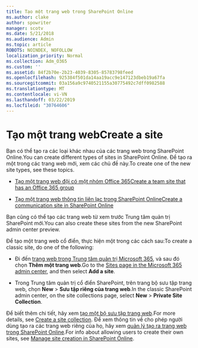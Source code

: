 ```yaml
---
title: Tạo một trang web trong SharePoint Online
ms.author: clake
author: spowriter
manager: scotv
ms.date: 5/21/2018
ms.audience: Admin
ms.topic: article
ROBOTS: NOINDEX, NOFOLLOW
localization_priority: Normal
ms.collection: Adm_O365
ms.custom: ''
ms.assetid: 84f2b70e-2b23-4039-8305-85783798feed
ms.openlocfilehash: 925384f501da14aa19acc9e147123dbeb19a67fa
ms.sourcegitcommit: 03a156a9c9740521155a30775492c7dff0982588
ms.translationtype: MT
ms.contentlocale: vi-VN
ms.lasthandoff: 03/22/2019
ms.locfileid: "30764606"
---
```

# <a name="create-a-site"></a><span data-ttu-id="7ae35-102">Tạo một trang web</span><span class="sxs-lookup"><span data-stu-id="7ae35-102">Create a site</span></span>

<span data-ttu-id="7ae35-103">Bạn có thể tạo ra các loại khác nhau của các trang web trong SharePoint Online.</span><span class="sxs-lookup"><span data-stu-id="7ae35-103">You can create different types of sites in SharePoint Online.</span></span> <span data-ttu-id="7ae35-104">Để tạo ra một trong các trang web mới, xem các chủ đề này.</span><span class="sxs-lookup"><span data-stu-id="7ae35-104">To create one of the new site types, see these topics.</span></span>
  
- [<span data-ttu-id="7ae35-105">Tạo một trang web đội có một nhóm Office 365</span><span class="sxs-lookup"><span data-stu-id="7ae35-105">Create a team site that has an Office 365 group</span></span>](https://go.microsoft.com/fwlink/?linkid=866292)
    
- [<span data-ttu-id="7ae35-106">Tạo một trang web thông tin liên lạc trong SharePoint Online</span><span class="sxs-lookup"><span data-stu-id="7ae35-106">Create a communication site in SharePoint Online</span></span>](https://go.microsoft.com/fwlink/?linkid=866294)
    
<span data-ttu-id="7ae35-107">Bạn cũng có thể tạo các trang web từ xem trước Trung tâm quản trị SharePoint mới.</span><span class="sxs-lookup"><span data-stu-id="7ae35-107">You can also create these sites from the new SharePoint admin center preview.</span></span>
  
<span data-ttu-id="7ae35-108">Để tạo một trang web cổ điển, thực hiện một trong các cách sau:</span><span class="sxs-lookup"><span data-stu-id="7ae35-108">To create a classic site, do one of the following:</span></span>
  
- <span data-ttu-id="7ae35-109">Đi đến [trang web trong Trung tâm quản trị Microsoft 365](https://portal.office.com/adminportal/home#/SitesList), và sau đó chọn **Thêm một trang web**.</span><span class="sxs-lookup"><span data-stu-id="7ae35-109">Go to the [Sites page in the Microsoft 365 admin center](https://portal.office.com/adminportal/home#/SitesList), and then select **Add a site**.</span></span>
    
- <span data-ttu-id="7ae35-110">Trong Trung tâm quản trị cổ điển SharePoint, trên trang bộ sưu tập trang web, chọn **New** \> **Sưu tập riêng của trang web**.</span><span class="sxs-lookup"><span data-stu-id="7ae35-110">In the classic SharePoint admin center, on the site collections page, select **New** \> **Private Site Collection**.</span></span>
    
<span data-ttu-id="7ae35-111">Để biết thêm chi tiết, hãy xem [tạo một bộ sưu tập trang web](https://go.microsoft.com/fwlink/?linkid=866295).</span><span class="sxs-lookup"><span data-stu-id="7ae35-111">For more details, see [Create a site collection](https://go.microsoft.com/fwlink/?linkid=866295).</span></span> <span data-ttu-id="7ae35-112">Để xem thông tin về cho phép người dùng tạo ra các trang web riêng của họ, hãy xem [quản lý tạo ra trang web trong SharePoint Online](https://go.microsoft.com/fwlink/?linkid=866296).</span><span class="sxs-lookup"><span data-stu-id="7ae35-112">For info about allowing users to create their own sites, see [Manage site creation in SharePoint Online](https://go.microsoft.com/fwlink/?linkid=866296).</span></span>
  

